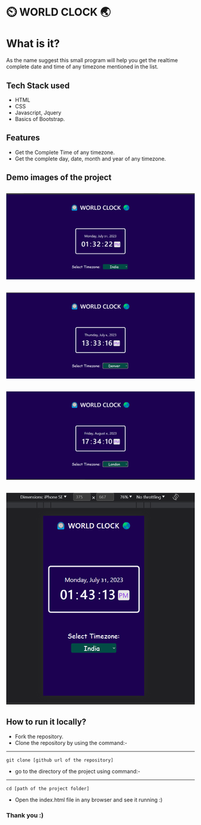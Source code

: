 
# ⏲️ WORLD CLOCK 🌏

# What is it?
As the name suggest this small program will help you get the realtime complete date and time of any timezone mentioned in the list.

## Tech Stack used
- HTML 
- CSS 
- Javascript, Jquery
- Basics of Bootstrap.

## Features
- Get the Complete Time of any timezone.
- Get the complete day, date, month and year of any timezone.

## Demo images of the project
![Project demo 1](assets/img1.png)
---
![Project demo 2](assets/img2.png)
---
![Project demo 3](assets/img3.png)
---
![Project demo 3](assets/img4.png)
---

## How to run it locally?
- Fork the repository.
- Clone the repository by using the command:-
---
    git clone [github url of the repository]

- go to the directory of the project using command:-
---
    cd [path of the project folder]
    
- Open the index.html file in any browser and see it running :)

### Thank you :)



